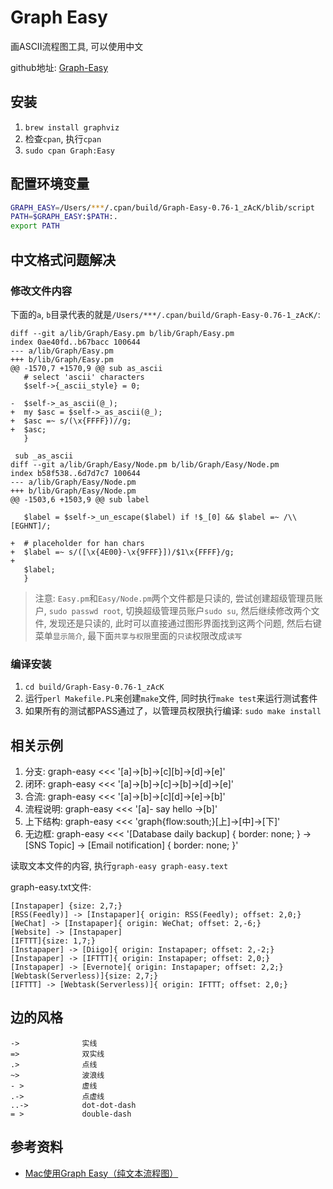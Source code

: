 # Graph Easy

画ASCII流程图工具, 可以使用中文

github地址: [Graph-Easy](https://github.com/ironcamel/Graph-Easy)

## 安装

1. `brew install graphviz`
2. 检查`cpan`, 执行`cpan`
3. `sudo cpan Graph:Easy`

## 配置环境变量

```bash
GRAPH_EASY=/Users/***/.cpan/build/Graph-Easy-0.76-1_zAcK/blib/script
PATH=$GRAPH_EASY:$PATH:.
export PATH
```

## 中文格式问题解决

### 修改文件内容

下面的`a`, `b`目录代表的就是`/Users/***/.cpan/build/Graph-Easy-0.76-1_zAcK/`: 

```
diff --git a/lib/Graph/Easy.pm b/lib/Graph/Easy.pm
index 0ae40fd..b67bacc 100644
--- a/lib/Graph/Easy.pm
+++ b/lib/Graph/Easy.pm
@@ -1570,7 +1570,9 @@ sub as_ascii
   # select 'ascii' characters
   $self->{_ascii_style} = 0;

-  $self->_as_ascii(@_);
+  my $asc = $self->_as_ascii(@_);
+  $asc =~ s/(\x{FFFF})//g;
+  $asc;
   }

 sub _as_ascii
diff --git a/lib/Graph/Easy/Node.pm b/lib/Graph/Easy/Node.pm
index b58f538..6d7d7c7 100644
--- a/lib/Graph/Easy/Node.pm
+++ b/lib/Graph/Easy/Node.pm
@@ -1503,6 +1503,9 @@ sub label

   $label = $self->_un_escape($label) if !$_[0] && $label =~ /\\[EGHNT]/;

+  # placeholder for han chars
+  $label =~ s/([\x{4E00}-\x{9FFF}])/$1\x{FFFF}/g;
+
   $label;
   }
```

> 注意: `Easy.pm`和`Easy/Node.pm`两个文件都是只读的, 尝试创建超级管理员账户, `sudo passwd root`, 切换超级管理员账户`sudo su`, 然后继续修改两个文件, 发现还是只读的, 此时可以直接通过图形界面找到这两个问题, 然后右键菜单`显示简介`, 最下面`共享与权限`里面的`只读`权限改成`读写`

### 编译安装

1. `cd build/Graph-Easy-0.76-1_zAcK`
2. 运行`perl Makefile.PL`来创建`make`文件, 同时执行`make test`来运行测试套件
3. 如果所有的测试都PASS通过了，以管理员权限执行编译: `sudo make install`

## 相关示例

1. 分支: graph-easy <<< '[a]->[b]->[c][b]->[d]->[e]'
2. 闭环: graph-easy <<< '[a]->[b]->[c]->[b]->[d]->[e]'
3. 合流: graph-easy <<< '[a]->[b]->[c][d]->[e]->[b]'
4. 流程说明: graph-easy <<< '[a]- say hello ->[b]'
5. 上下结构: graph-easy <<< 'graph{flow:south;}[上]->[中]->[下]'
6. 无边框: graph-easy <<< '[Database daily backup] { border: none; } -> [SNS Topic] -> [Email notification] { border: none;  }'

读取文本文件的内容, 执行`graph-easy graph-easy.text`

graph-easy.txt文件: 

```
[Instapaper] {size: 2,7;}
[RSS(Feedly)] -> [Instapaper]{ origin: RSS(Feedly); offset: 2,0;}
[WeChat] -> [Instapaper]{ origin: WeChat; offset: 2,-6;}
[Website] -> [Instapaper]
[IFTTT]{size: 1,7;}
[Instapaper] -> [Diigo]{ origin: Instapaper; offset: 2,-2;}
[Instapaper] -> [IFTTT]{ origin: Instapaper; offset: 2,0;}
[Instapaper] -> [Evernote]{ origin: Instapaper; offset: 2,2;}
[Webtask(Serverless)]{size: 2,7;}
[IFTTT] -> [Webtask(Serverless)]{ origin: IFTTT; offset: 2,0;}
```

## 边的风格

```
->              实线
=>              双实线
.>              点线
~>              波浪线
- >             虚线
.->             点虚线
..->            dot-dot-dash
= >             double-dash
```

## 参考资料

- [Mac使用Graph Easy（纯文本流程图）](https://www.jianshu.com/p/6528d4b63b87)
